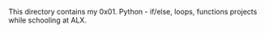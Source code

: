 This directory contains my 0x01. Python - if/else, loops, functions projects while schooling at ALX.
